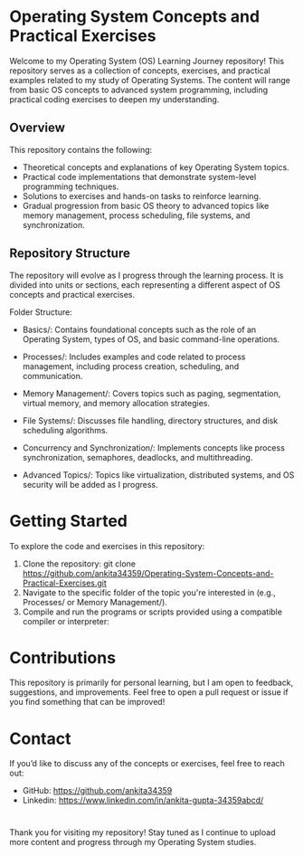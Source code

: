 # Operating System Concepts and Practical Exercises
Welcome to my Operating System (OS) Learning Journey repository! This repository serves as a collection of concepts, exercises, and practical examples related to my study of Operating Systems. The content will range from basic OS concepts to advanced system programming, including practical coding exercises to deepen my understanding.

## Overview

This repository contains the following:

 - Theoretical concepts and explanations of key Operating System topics.
 - Practical code implementations that demonstrate system-level programming techniques.
 - Solutions to exercises and hands-on tasks to reinforce learning.
 - Gradual progression from basic OS theory to advanced topics like memory management, process scheduling, file systems, and synchronization.

## Repository Structure

The repository will evolve as I progress through the learning process. It is divided into units or sections, each representing a different aspect of OS concepts and practical exercises.

Folder Structure:

 - Basics/:
Contains foundational concepts such as the role of an Operating System, types of OS, and basic command-line operations.

 - Processes/:
Includes examples and code related to process management, including process creation, scheduling, and communication.

- Memory Management/:
Covers topics such as paging, segmentation, virtual memory, and memory allocation strategies.

- File Systems/:
Discusses file handling, directory structures, and disk scheduling algorithms.

- Concurrency and Synchronization/:
Implements concepts like process synchronization, semaphores, deadlocks, and multithreading.

- Advanced Topics/:
Topics like virtualization, distributed systems, and OS security will be added as I progress.

# Getting Started
To explore the code and exercises in this repository:

 1. Clone the repository:
    git clone https://github.com/ankita34359/Operating-System-Concepts-and-Practical-Exercises.git
 2. Navigate to the specific folder of the topic you're interested in (e.g., Processes/ or Memory Management/).
 3. Compile and run the programs or scripts provided using a compatible compiler or interpreter:

# Contributions
This repository is primarily for personal learning, but I am open to feedback, suggestions, and improvements. Feel free to open a pull request or issue if you find something that can be improved!

# Contact
If you’d like to discuss any of the concepts or exercises, feel free to reach out:

 - GitHub: https://github.com/ankita34359
 - Linkedin: https://www.linkedin.com/in/ankita-gupta-34359abcd/

# 
Thank you for visiting my repository! Stay tuned as I continue to upload more content and progress through my Operating System studies.

